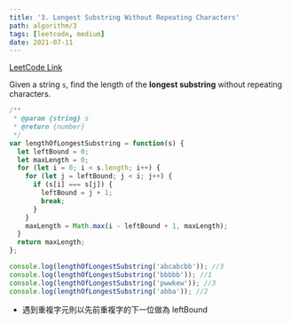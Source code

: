 ```yaml
---
title: '3. Longest Substring Without Repeating Characters'
path: algorithm/3
tags: [leetcode, medium]
date: 2021-07-11
---
```


[LeetCode Link](https://leetcode.com/problems/longest-substring-without-repeating-characters/)

Given a string `s`, find the length of the **longest substring** without repeating characters.

```javascript
/**
 * @param {string} s
 * @return {number}
 */
var lengthOfLongestSubstring = function(s) {
  let leftBound = 0;
  let maxLength = 0;
  for (let i = 0; i < s.length; i++) {
    for (let j = leftBound; j < i; j++) {
      if (s[i] === s[j]) {
        leftBound = j + 1;
        break;
      }
    }
    maxLength = Math.max(i - leftBound + 1, maxLength);
  }
  return maxLength;
};

console.log(lengthOfLongestSubstring('abcabcbb')); //3
console.log(lengthOfLongestSubstring('bbbbb')); //1
console.log(lengthOfLongestSubstring('pwwkew')); //3
console.log(lengthOfLongestSubstring('abba')); //2
```

- 遇到重複字元則以先前重複字的下一位做為 leftBound
